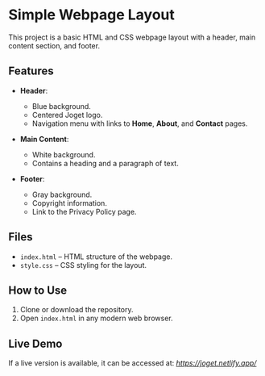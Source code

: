 # Simple Webpage Layout

This project is a basic HTML and CSS webpage layout with a header, main content section, and footer.

## Features

- **Header**:
  - Blue background.
  - Centered Joget logo.
  - Navigation menu with links to **Home**, **About**, and **Contact** pages.

- **Main Content**:
  - White background.
  - Contains a heading and a paragraph of text.

- **Footer**:
  - Gray background.
  - Copyright information.
  - Link to the Privacy Policy page.

## Files

- `index.html` – HTML structure of the webpage.
- `style.css` – CSS styling for the layout.

## How to Use

1. Clone or download the repository.
2. Open `index.html` in any modern web browser.

## Live Demo

If a live version is available, it can be accessed at: *https://joget.netlify.app/*


